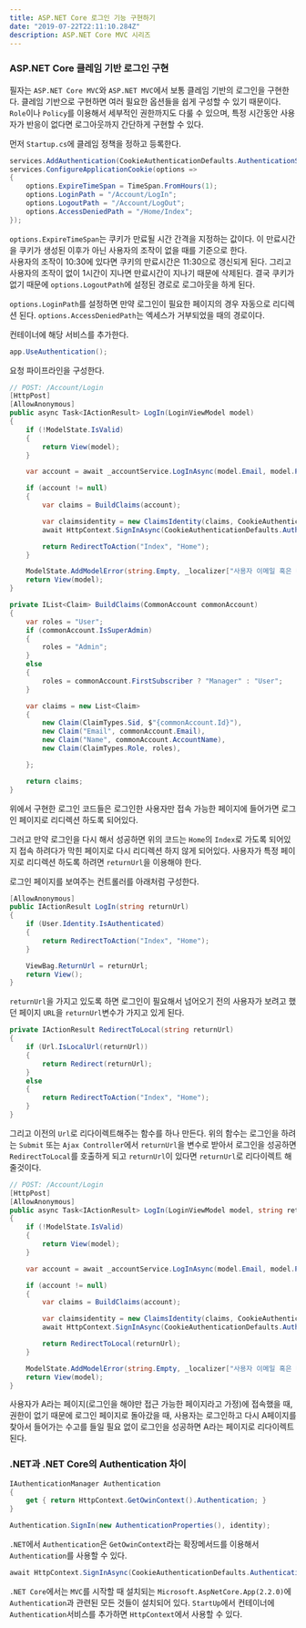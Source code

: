 ```yaml
---
title: ASP.NET Core 로그인 기능 구현하기
date: "2019-07-22T22:11:10.284Z"
description: ASP.NET Core MVC 시리즈
---
```


### ASP.NET Core 클레임 기반 로그인 구현

필자는 `ASP.NET Core MVC`와 `ASP.NET MVC`에서 보통 클레임 기반의 로그인을 구현한다. 클레임 기반으로 구현하면 여러 필요한 옵션들을 쉽게 구성할 수 있기 때문이다. `Role`이나 `Policy`를 이용해서 세부적인 권한까지도 다룰 수 있으며, 특정 시간동안 사용자가 반응이 없다면 로그아웃까지 간단하게 구현할 수 있다.

먼저 `Startup.cs`에 클레임 정책을 정하고 등록한다.

```csharp
services.AddAuthentication(CookieAuthenticationDefaults.AuthenticationScheme).AddCookie();
services.ConfigureApplicationCookie(options =>
{
    options.ExpireTimeSpan = TimeSpan.FromHours(1);
    options.LoginPath = "/Account/LogIn";
    options.LogoutPath = "/Account/LogOut";
    options.AccessDeniedPath = "/Home/Index";
});
```

```options.ExpireTimeSpan```는 쿠키가 만료될 시간 간격을 지정하는 값이다. 이 만료시간을 쿠키가 생성된 이후가 아닌 사용자의 조작이 없을 때를 기준으로 한다.\
사용자의 조작이 10:30에 있다면 쿠키의 만료시간은 11:30으로 갱신되게 된다. 그리고 사용자의 조작이 없이 1시간이 지나면 만료시간이 지나기 때문에 삭제된다. 결국 쿠키가 없기 때문에 ```options.LogoutPath```에 설정된 경로로 로그아웃을 하게 된다.

```options.LoginPath```를 설정하면 만약 로그인이 필요한 페이지의 경우 자동으로 리디렉션 된다. ```options.AccessDeniedPath```는 엑세스가 거부되었을 때의 경로이다.

컨테이너에 해당 서비스를 추가한다.

```csharp
app.UseAuthentication();
```

요청 파이프라인을 구성한다.

```csharp
// POST: /Account/Login
[HttpPost]
[AllowAnonymous]
public async Task<IActionResult> LogIn(LoginViewModel model)
{
    if (!ModelState.IsValid)
    {
        return View(model);
    }

    var account = await _accountService.LogInAsync(model.Email, model.Password);

    if (account != null)
    {
        var claims = BuildClaims(account);

        var claimsidentity = new ClaimsIdentity(claims, CookieAuthenticationDefaults.AuthenticationScheme);
        await HttpContext.SignInAsync(CookieAuthenticationDefaults.AuthenticationScheme, new ClaimsPrincipal(claimsidentity));

        return RedirectToAction("Index", "Home");
    }

    ModelState.AddModelError(string.Empty, _localizer["사용자 이메일 혹은 비밀번호가 올바르지 않습니다."]);
    return View(model);
}
```

```csharp
private IList<Claim> BuildClaims(CommonAccount commonAccount)
{
    var roles = "User";
    if (commonAccount.IsSuperAdmin)
    {
        roles = "Admin";
    }
    else
    {
        roles = commonAccount.FirstSubscriber ? "Manager" : "User";
    }

    var claims = new List<Claim>
    {
        new Claim(ClaimTypes.Sid, $"{commonAccount.Id}"),
        new Claim("Email", commonAccount.Email),
        new Claim("Name", commonAccount.AccountName),
        new Claim(ClaimTypes.Role, roles),

    };

    return claims;
}
```

위에서 구현한 로그인 코드들은 로그인한 사용자만 접속 가능한 페이지에 들어가면 로그인 페이지로 리디렉션 하도록 되어있다.

그러고 만약 로그인을 다시 해서 성공하면 위의 코드는 `Home`의 `Index`로 가도록 되어있지 접속 하려다가 막힌 페이지로 다시 리디렉션 하지 않게 되어있다.
사용자가 특정 페이지로 리디렉션 하도록 하려면 `returnUrl`을 이용해야 한다.

로그인 페이지를 보여주는 컨트롤러를 아래처럼 구성한다.

```csharp
[AllowAnonymous]
public IActionResult LogIn(string returnUrl)
{
    if (User.Identity.IsAuthenticated)
    {
        return RedirectToAction("Index", "Home");
    }

    ViewBag.ReturnUrl = returnUrl;
    return View();
}
```

`returnUrl`을 가지고 있도록 하면 로그인이 필요해서 넘어오기 전의 사용자가 보려고 했던 페이지 `URL`을 `returnUrl`변수가 가지고 있게 된다.

```csharp
private IActionResult RedirectToLocal(string returnUrl)
{
    if (Url.IsLocalUrl(returnUrl))
    {
        return Redirect(returnUrl);
    }
    else
    {
        return RedirectToAction("Index", "Home");
    }
}
```

그리고 이전의 `Url`로 리다이렉트해주는 함수를 하나 만든다. 위의 함수는 로그인을 하려는 `Submit` 또는 `Ajax Controller`에서 `returnUrl`을 변수로 받아서 로그인을 성공하면 `RedirectToLocal`를 호출하게 되고 `returnUrl`이 있다면 `returnUrl`로 리다이렉트 해줄것이다.

```csharp
// POST: /Account/Login
[HttpPost]
[AllowAnonymous]
public async Task<IActionResult> LogIn(LoginViewModel model, string returnUrl)
{
    if (!ModelState.IsValid)
    {
        return View(model);
    }

    var account = await _accountService.LogInAsync(model.Email, model.Password);

    if (account != null)
    {
        var claims = BuildClaims(account);

        var claimsidentity = new ClaimsIdentity(claims, CookieAuthenticationDefaults.AuthenticationScheme);
        await HttpContext.SignInAsync(CookieAuthenticationDefaults.AuthenticationScheme, new ClaimsPrincipal(claimsidentity));

        return RedirectToLocal(returnUrl);
    }

    ModelState.AddModelError(string.Empty, _localizer["사용자 이메일 혹은 비밀번호가 올바르지 않습니다."]);
    return View(model);
}
```

사용자가 A라는 페이지(로그인을 해야만 접근 가능한 페이지라고 가정)에 접속했을 때, 권한이 없기 때문에 로그인 페이지로 돌아갔을 때, 사용자는 로그인하고 다시 A페이지를 찾아서 들어가는 수고를 들일 필요 없이 로그인을 성공하면 A라는 페이지로 리다이렉트 된다.

### .NET과 .NET Core의 Authentication 차이

```csharp
IAuthenticationManager Authentication
{
    get { return HttpContext.GetOwinContext().Authentication; }
}

Authentication.SignIn(new AuthenticationProperties(), identity);
```

`.NET`에서 `Authentication`은 `GetOwinContext`라는 확장메서드를 이용해서 `Authentication`를 사용할 수 있다.

```csharp
await HttpContext.SignInAsync(CookieAuthenticationDefaults.AuthenticationScheme, new ClaimsPrincipal(claimsIdentity));
```

`.NET Core`에서는 `MVC`를 시작할 때 설치되는 `Microsoft.AspNetCore.App(2.2.0)`에 `Authentication`과 관련된 모든 것들이 설치되어 있다.
`StartUp`에서 컨테이너에 `Authentication`서비스를 추가하면 `HttpContext`에서 사용할 수 있다.
